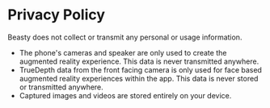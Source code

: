 # Privacy Policy

Beasty does not collect or transmit any personal or usage information.

- The phone's cameras and speaker are only used to create the augmented reality experience. This data is never transmitted anywhere.
- TrueDepth data from the front facing camera is only used for face based augmented reality experiences within the app. This data is never stored or transmitted anywhere.
- Captured images and videos are stored entirely on your device.
